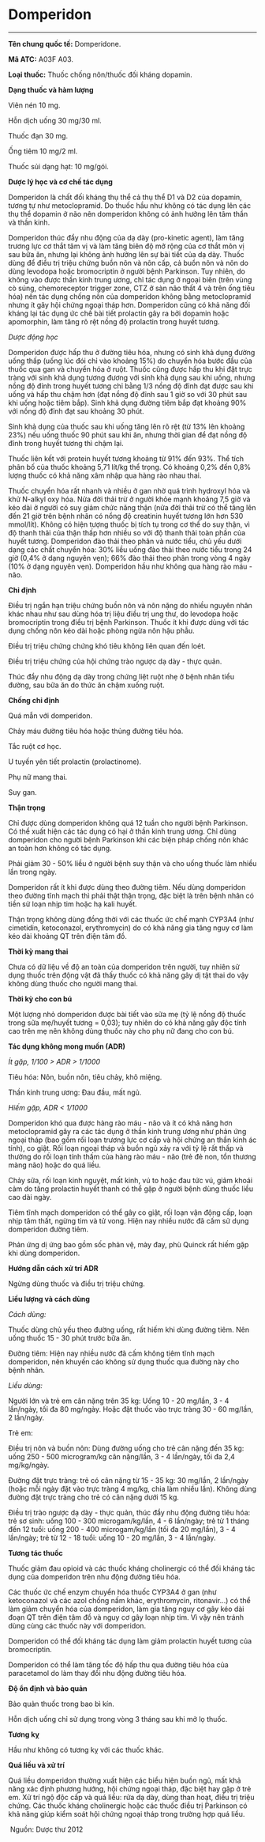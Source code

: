 # Domperidon

---

**Tên chung quốc tế:** Domperidone.

**Mã ATC:** A03F A03.

**Loại thuốc:** Thuốc chống nôn/thuốc đối kháng dopamin.

**Dạng thuốc và hàm lượng**

Viên nén 10 mg.

Hỗn dịch uống 30 mg/30 ml.

Thuốc đạn 30 mg.

Ống tiêm 10 mg/2 ml.

Thuốc sủi dạng hạt: 10 mg/gói.

**Dược lý học và cơ chế tác dụng**

Domperidon là chất đối kháng thụ thể cả thụ thể D1 và D2 của dopamin, tương tự như metoclopramid. Do thuốc hầu như không có tác dụng lên các thụ thể dopamin ở não nên domperidon không có ảnh hưởng lên tâm thần và thần kinh.

Domperidon thúc đẩy nhu động của dạ dày (pro-kinetic agent), làm tăng trương lực cơ thắt tâm vị và làm tăng biên độ mở rộng của cơ thắt môn vị sau bữa ăn, nhưng lại không ảnh hưởng lên sự bài tiết của dạ dày. Thuốc dùng để điều trị triệu chứng buồn nôn và nôn cấp, cả buồn nôn và nôn do dùng levodopa hoặc bromocriptin ở người bệnh Parkinson. Tuy nhiên, do không vào được thần kinh trung ương, chỉ tác dụng ở ngoại biên (trên vùng cò súng, chemoreceptor trigger zone, CTZ ở sàn não thất 4 và trên ống tiêu hóa) nên tác dụng chống nôn của domperidon không bằng metoclopramid nhưng ít gây hội chứng ngoại tháp hơn. Domperidon cũng có khả năng đối kháng lại tác dụng ức chế bài tiết prolactin gây ra bởi dopamin hoặc apomorphin, làm tăng rõ rệt nồng độ prolactin trong huyết tương.

_Dược động học_

Domperidon được hấp thu ở đường tiêu hóa, nhưng có sinh khả dụng đường uống thấp (uống lúc đói chỉ vào khoảng 15%) do chuyển hóa bước đầu của thuốc qua gan và chuyển hóa ở ruột. Thuốc cũng được hấp thu khi đặt trực tràng với sinh khả dụng tương đương với sinh khả dụng sau khi uống, nhưng nồng độ đỉnh trong huyết tương chỉ bằng 1/3 nồng độ đỉnh đạt được sau khi uống và hấp thu chậm hơn (đạt nồng độ đỉnh sau 1 giờ so với 30 phút sau khi uống hoặc tiêm bắp). Sinh khả dụng đường tiêm bắp đạt khoảng 90% với nồng độ đỉnh đạt sau khoảng 30 phút.

Sinh khả dụng của thuốc sau khi uống tăng lên rõ rệt (từ 13% lên khoảng 23%) nếu uống thuốc 90 phút sau khi ăn, nhưng thời gian để đạt nồng độ đỉnh trong huyết tương thì chậm lại.

Thuốc liên kết với protein huyết tương khoảng từ 91% đến 93%. Thể tích phân bố của thuốc khoảng 5,71 lít/kg thể trọng. Có khoảng 0,2% đến 0,8% lượng thuốc có khả năng xâm nhập qua hàng rào nhau thai.

Thuốc chuyển hóa rất nhanh và nhiều ở gan nhờ quá trình hydroxyl hóa và khử N-alkyl oxy hóa. Nửa đời thải trừ ở người khỏe mạnh khoảng 7,5 giờ và kéo dài ở người có suy giảm chức năng thận (nửa đời thải trừ có thể tăng lên đến 21 giờ trên bệnh nhân có nồng độ creatinin huyết tương lớn hơn 530 mmol/lít). Không có hiện tượng thuốc bị tích tụ trong cơ thể do suy thận, vì độ thanh thải của thận thấp hơn nhiều so với độ thanh thải toàn phần của huyết tương. Domperidon đào thải theo phân và nước tiểu, chủ yếu dưới dạng các chất chuyển hóa: 30% liều uống đào thải theo nước tiểu trong 24 giờ (0,4% ở dạng nguyên vẹn); 66% đào thải theo phân trong vòng 4 ngày (10% ở dạng nguyên vẹn). Domperidon hầu như không qua hàng rào máu - não.

**Chỉ định**

Điều trị ngắn hạn triệu chứng buồn nôn và nôn nặng do nhiều nguyên nhân khác nhau như sau dùng hóa trị liệu điều trị ung thư, do levodopa hoặc bromocriptin trong điều trị bệnh Parkinson. Thuốc ít khi được dùng với tác dụng chống nôn kéo dài hoặc phòng ngừa nôn hậu phẫu.

Điều trị triệu chứng chứng khó tiêu không liên quan đến loét.

Điều trị triệu chứng của hội chứng trào ngược dạ dày - thực quản.

Thúc đẩy nhu động dạ dày trong chứng liệt ruột nhẹ ở bệnh nhân tiểu đường, sau bữa ăn do thức ăn chậm xuống ruột.

**Chống chỉ định**

Quá mẫn với domperidon.

Chảy máu đường tiêu hóa hoặc thủng đường tiêu hóa.

Tắc ruột cơ học.

U tuyến yên tiết prolactin (prolactinome).

Phụ nữ mang thai.

Suy gan.

**Thận trọng**

Chỉ được dùng domperidon không quá 12 tuần cho người bệnh Parkinson. Có thể xuất hiện các tác dụng có hại ở thần kinh trung ương. Chỉ dùng domperidon cho người bệnh Parkinson khi các biện pháp chống nôn khác an toàn hơn không có tác dụng.

Phải giảm 30 - 50% liều ở người bệnh suy thận và cho uống thuốc làm nhiều lần trong ngày.

Domperidon rất ít khi được dùng theo đường tiêm. Nếu dùng domperidon theo đường tĩnh mạch thì phải thật thận trọng, đặc biệt là trên bệnh nhân có tiền sử loạn nhịp tim hoặc hạ kali huyết.

Thận trọng không dùng đồng thời với các thuốc ức chế mạnh CYP3A4 (như cimetidin, ketoconazol, erythromycin) do có khả năng gia tăng nguy cơ làm kéo dài khoảng QT trên điện tâm đồ.

**Thời kỳ mang thai**

Chưa có dữ liệu về độ an toàn của domperidon trên người, tuy nhiên sử dụng thuốc trên động vật đã thấy thuốc có khả năng gây dị tật thai do vậy không dùng thuốc cho người mang thai.

**Thời kỳ cho con bú**

Một lượng nhỏ domperidon được bài tiết vào sữa mẹ (tỷ lệ nồng độ thuốc trong sữa mẹ/huyết tương = 0,03); tuy nhiên do có khả năng gây độc tính cao trên mẹ nên không dùng thuốc này cho phụ nữ đang cho con bú.

**Tác dụng không mong muốn (ADR)**

_Ít gặp, 1/100 > ADR > 1/1000_

Tiêu hóa: Nôn, buồn nôn, tiêu chảy, khô miệng.

Thần kinh trung ương: Đau đầu, mất ngủ.

_Hiếm gặp, ADR < 1/1000_

Domperidon khó qua được hàng rào máu - não và ít có khả năng hơn metoclopramid gây ra các tác dụng ở thần kinh trung ương như phản ứng ngoại tháp (bao gồm rối loạn trương lực cơ cấp và hội chứng an thần kinh ác tính), co giật. Rối loạn ngoại tháp và buồn ngủ xảy ra với tỷ lệ rất thấp và thường do rối loạn tính thấm của hàng rào máu - não (trẻ đẻ non, tổn thương màng não) hoặc do quá liều.

Chảy sữa, rối loạn kinh nguyệt, mất kinh, vú to hoặc đau tức vú, giảm khoái cảm do tăng prolactin huyết thanh có thể gặp ở người bệnh dùng thuốc liều cao dài ngày.

Tiêm tĩnh mạch domperidon có thể gây co giật, rối loạn vận động cấp, loạn nhịp tâm thất, ngừng tim và tử vong. Hiện nay nhiều nước đã cấm sử dụng domperidon đường tiêm.

Phản ứng dị ứng bao gồm sốc phản vệ, mày đay, phù Quinck rất hiếm gặp khi dùng domperidon.

**Hướng dẫn cách xử trí ADR**

Ngừng dùng thuốc và điều trị triệu chứng.

**Liều lượng và cách dùng**

_Cách dùng:_

Thuốc dùng chủ yếu theo đường uống, rất hiếm khi dùng đường tiêm. Nên uống thuốc 15 - 30 phút trước bữa ăn.

Đường tiêm: Hiện nay nhiều nước đã cấm không tiêm tĩnh mạch domperidon, nên khuyến cáo không sử dụng thuốc qua đường này cho bệnh nhân.

_Liều dùng:_

Người lớn và trẻ em cân nặng trên 35 kg: Uống 10 - 20 mg/lần, 3 - 4 lần/ngày, tối đa 80 mg/ngày. Hoặc đặt thuốc vào trực tràng 30 - 60 mg/lần, 2 lần/ngày.

Trẻ em:

Điều trị nôn và buồn nôn: Dùng đường uống cho trẻ cân nặng đến 35 kg: uống 250 - 500 microgram/kg cân nặng/lần, 3 - 4 lần/ngày, tối đa 2,4 mg/kg/ngày.

Đường đặt trực tràng: trẻ có cân nặng từ 15 - 35 kg: 30 mg/lần, 2 lần/ngày (hoặc mỗi ngày đặt vào trực tràng 4 mg/kg, chia làm nhiều lần). Không dùng đường đặt trực tràng cho trẻ có cân nặng dưới 15 kg.

Điều trị trào ngược dạ dày - thực quản, thúc đẩy nhu động đường tiêu hóa: trẻ sơ sinh: uống 100 - 300 microgam/kg/lần, 4 - 6 lần/ngày; trẻ từ 1 tháng đến 12 tuổi: uống 200 - 400 microgam/kg/lần (tối đa 20 mg/lần), 3 - 4 lần/ngày; trẻ từ 12 - 18 tuổi: uống 10 - 20 mg/lần, 3 - 4 lần/ngày.

**Tương tác thuốc**

Thuốc giảm đau opioid và các thuốc kháng cholinergic có thể đối kháng tác dụng của domperidon trên nhu động đường tiêu hóa.

Các thuốc ức chế enzym chuyển hóa thuốc CYP3A4 ở gan (như ketoconazol và các azol chống nấm khác, erythromycin, ritonavir…) có thể làm giảm chuyển hóa của domperidon, làm gia tăng nguy cơ gây kéo dài đoạn QT trên điện tâm đồ và nguy cơ gây loạn nhịp tim. Vì vậy nên tránh dùng cùng các thuốc này với domperidon.

Domperidon có thể đối kháng tác dụng làm giảm prolactin huyết tương của bromocriptin.

Domperidon có thể làm tăng tốc độ hấp thu qua đường tiêu hóa của paracetamol do làm thay đổi nhu động đường tiêu hóa.

**Độ ổn định và bảo quản**

Bảo quản thuốc trong bao bì kín.

Hỗn dịch uống chỉ sử dụng trong vòng 3 tháng sau khi mở lọ thuốc.

**Tương kỵ**

Hầu như không có tương kỵ với các thuốc khác.

**Quá liều và xử trí**

Quá liều domperidon thường xuất hiện các biểu hiện buồn ngủ, mất khả năng xác định phương hướng, hội chứng ngoại tháp, đặc biệt hay gặp ở trẻ em. Xử trí ngộ độc cấp và quá liều: rửa dạ dày, dùng than hoạt, điều trị triệu chứng. Các thuốc kháng cholinergic hoặc các thuốc điều trị Parkinson có khả năng giúp kiểm soát hội chứng ngoại tháp trong trường hợp quá liều.

 Nguồn: Dược thư 2012